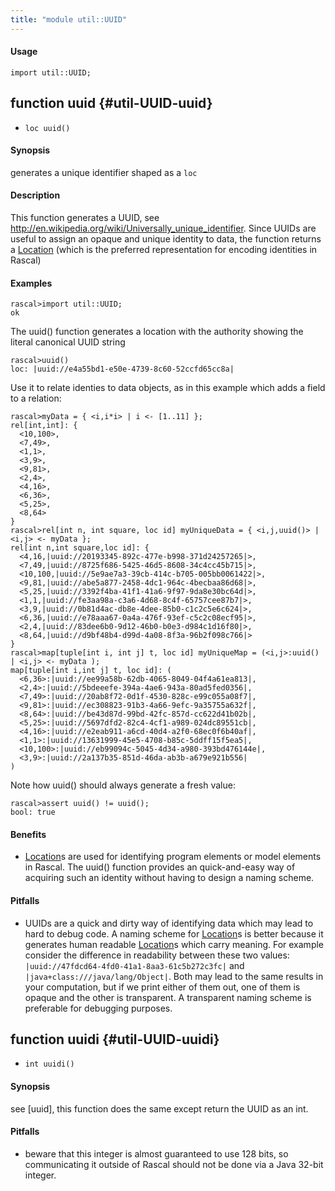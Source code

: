 ```yaml
---
title: "module util::UUID"
---
```


#### Usage

`import util::UUID;`


## function uuid {#util-UUID-uuid}

* ``loc uuid()``


#### Synopsis

generates a unique identifier shaped as a `loc`

#### Description

This function generates a UUID, see <http://en.wikipedia.org/wiki/Universally_unique_identifier>.
Since UUIDs are useful to assign an opaque and unique identity to data, the function returns
a [Location](../../Rascal/Expressions/Values/Location/index.md) (which is the preferred representation for encoding identities in Rascal)

#### Examples


```rascal-shell 
rascal>import util::UUID;
ok
```

The uuid() function generates a location with the authority showing the literal canonical UUID string

```rascal-shell ,continue
rascal>uuid()
loc: |uuid://e4a55bd1-e50e-4739-8c60-52ccfd65cc8a|
```

Use it to relate identies to data objects, as in this example which adds a field to a relation:


```rascal-shell ,continue
rascal>myData = { <i,i*i> | i <- [1..11] }; 
rel[int,int]: {
  <10,100>,
  <7,49>,
  <1,1>,
  <3,9>,
  <9,81>,
  <2,4>,
  <4,16>,
  <6,36>,
  <5,25>,
  <8,64>
}
rascal>rel[int n, int square, loc id] myUniqueData = { <i,j,uuid()> | <i,j> <- myData };
rel[int n,int square,loc id]: {
  <4,16,|uuid://20193345-892c-477e-b998-371d24257265|>,
  <7,49,|uuid://8725f686-5425-46d5-8608-34c4cc45b715|>,
  <10,100,|uuid://5e9ae7a3-39cb-414c-b705-005bb0061422|>,
  <9,81,|uuid://abe5a877-2458-4dc1-964c-4becbaa86d68|>,
  <5,25,|uuid://3392f4ba-41f1-41a6-9f97-9da8e30bc64d|>,
  <1,1,|uuid://fe3aa98a-c3a6-4d68-8c4f-65757cee87b7|>,
  <3,9,|uuid://0b81d4ac-db8e-4dee-85b0-c1c2c5e6c624|>,
  <6,36,|uuid://e78aaa67-0a4a-476f-93ef-c5c2c08ecf95|>,
  <2,4,|uuid://83dee6b0-9d12-46b0-b0e3-d984c1d16f80|>,
  <8,64,|uuid://d9bf48b4-d99d-4a08-8f3a-96b2f098c766|>
}
rascal>map[tuple[int i, int j] t, loc id] myUniqueMap = (<i,j>:uuid() | <i,j> <- myData );
map[tuple[int i,int j] t, loc id]: (
  <6,36>:|uuid://ee99a58b-62db-4065-8049-04f4a61ea813|,
  <2,4>:|uuid://5bdeeefe-394a-4ae6-943a-80ad5fed0356|,
  <7,49>:|uuid://20ab8f72-0d1f-4530-828c-e99c055a08f7|,
  <9,81>:|uuid://ec308823-91b3-4a66-9efc-9a35755a632f|,
  <8,64>:|uuid://be43d87d-99bd-42fc-857d-cc622d41b02b|,
  <5,25>:|uuid://5697dfd2-82c4-4cf1-a989-024dc89551cb|,
  <4,16>:|uuid://e2eab911-a6cd-40d4-a2f0-68ec0f6b40af|,
  <1,1>:|uuid://13631999-45e5-4708-b85c-5ddff15f5ea5|,
  <10,100>:|uuid://eb99094c-5045-4d34-a980-393bd476144e|,
  <3,9>:|uuid://2a137b35-851d-46da-ab3b-a679e921b556|
)
```
Note how uuid() should always generate a fresh value:

```rascal-shell ,continue
rascal>assert uuid() != uuid(); 
bool: true
```

#### Benefits

*  [Location](../../Rascal/Expressions/Values/Location/index.md)s are used for identifying program elements or model elements in Rascal. The uuid() function provides
an quick-and-easy way of acquiring such an identity without having to design a naming scheme.

#### Pitfalls

*  UUIDs are a quick and dirty way of identifying data which may lead to hard to debug code. A naming scheme for [Location](../../Rascal/Expressions/Values/Location/index.md)s is better because it generates human readable
[Location](../../Rascal/Expressions/Values/Location/index.md)s which carry meaning. For example consider the difference in readability between these two values:
`|uuid://47fdcd64-4fd0-41a1-8aa3-61c5b272c3fc|` and `|java+class:///java/lang/Object|`. Both may lead to the same 
results in your computation, but if we print either of them out, one of them is opaque and the other is transparent. A transparent naming scheme is preferable for
debugging purposes.

## function uuidi {#util-UUID-uuidi}

* ``int uuidi()``


#### Synopsis

see [uuid], this function does the same except return the UUID as an int.

#### Pitfalls

*  beware that this integer is almost guaranteed to use 128 bits, so communicating it outside of
Rascal should not be done via a Java 32-bit integer.

